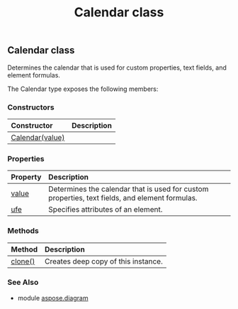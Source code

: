 ﻿---
title: Calendar class
second_title: Aspose.Diagram for Python via .NET API References
description: 
type: docs
weight: 200
url: /python-net/aspose.diagram/calendar/
is_root: false
---

## Calendar class

Determines the calendar that is used for custom properties, text fields, and element formulas.



The Calendar type exposes the following members:

### Constructors
| Constructor | Description |
| :- | :- |
| [Calendar(value)](/diagram/python-net/aspose.diagram/calendar/__init__/#CalendarValue) |  |


### Properties
| Property | Description |
| :- | :- |
| [value](/diagram/python-net/aspose.diagram/calendar/value) | Determines the calendar that is used for custom properties, text fields, and element formulas. |
| [ufe](/diagram/python-net/aspose.diagram/calendar/ufe) | Specifies attributes of an element. |


### Methods
| Method | Description |
| :- | :- |
| [clone()](/diagram/python-net/aspose.diagram/calendar/clone/#) | Creates deep copy of this instance. |


### See Also

* module [aspose.diagram](../)
